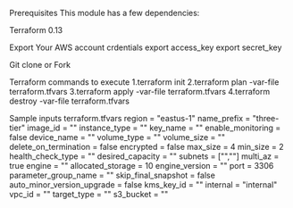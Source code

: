 Prerequisites
This module has a few dependencies:

Terraform 0.13

Export Your AWS account crdentials
 export access_key
 export secret_key

Git clone or Fork 


Terraform commands to execute 
    1.terraform init
    2.terraform plan -var-file terraform.tfvars 
    3.terraform apply -var-file terraform.tfvars 
    4.terraform destroy -var-file terraform.tfvars 

Sample inputs
terraform.tfvars 
region                         = "eastus-1"
 name_prefix                    = "three-tier"
 image_id                       = ""
 instance_type                  = ""
 key_name                       = ""
 enable_monitoring              = false
 device_name                    = ""
 volume_type                    = ""
 volume_size                    = ""
 delete_on_termination          = false
 encrypted                      = false
 max_size                       = 4
 min_size                       = 2
 health_check_type              = ""
 desired_capacity               = ""
 subnets                        = ["",""]
 multi_az                       = true
 engine                         = ""
 allocated_storage              = 10
 engine_version                 = ""
 port                           = 3306
 parameter_group_name           = ""
 skip_final_snapshot            = false
 auto_minor_version_upgrade     = false
 kms_key_id                     = ""
 internal                       = "internal"
 vpc_id                         = ""
 target_type                    = ""
 s3_bucket                      = ""
